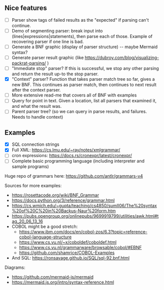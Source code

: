 
## Nice features

- [ ] Parser show tags of failed results as the "expected" if parsing can't continue.
- [ ] Demo of segmenting parser: break input into (lines|expressions|statements), then parse each of those. Example of recovering parser if one line is bad.
- [ ] Generate a BNF graphic (display of parser structure) -- maybe Mermaid syntax?
- [ ] Generate parser result graphic (like https://dubroy.com/blog/visualizing-packrat-parsing/ )
- [ ] "Immediate stop" parser? If this is successful, we stop any other parsing and return the result up-to the stop parser.
- [x] "Context" parser? Function that takes parser match tree so far, gives a new BNF. This continues as parser match, then continues to next result after the context parser.
- [ ] More extensive read-me that covers all of BNF with examples
- [ ] Query for point in text. Given a location, list all parsers that examined it, and what the result was.
- [ ] Parent parser tree? (so we can query in parse results, and failures. Needs to handle context)

## Examples

- [x] SQL connection strings
- [x] Full XML: https://cs.lmu.edu/~ray/notes/xmlgrammar/
- [ ] cron expressions: https://docs.rs/cronexpr/latest/cronexpr/
- [ ] Complete basic programming language (including interpreter and sample programs)

Huge repo of grammars here: https://github.com/antlr/grammars-v4

Sources for more examples:

- https://rosettacode.org/wiki/BNF_Grammar
- https://docs.python.org/3/reference/grammar.html
- https://cs.wmich.edu/~gupta/teaching/cs4850/sumII06/The%20syntax%20of%20C%20in%20Backus-Naur%20form.htm
- https://pubs.opengroup.org/onlinepubs/9699919799/utilities/awk.html#tag_20_06_13_16
- COBOL might be a good stretch:
  - https://www.ibm.com/docs/en/cobol-zos/6.3?topic=reference-cobol-language-structure
  - https://www.cs.vu.nl/~x/coboldef/coboldef.html
  - https://www.cs.vu.nl/grammarware/browsable/cobol/#EBNF
  - https://github.com/shamrice/COBOL-Examples
- And SQL: https://ronsavage.github.io/SQL/sql-92.bnf.html

Diagrams:
- https://github.com/mermaid-js/mermaid
- https://mermaid.js.org/intro/syntax-reference.html